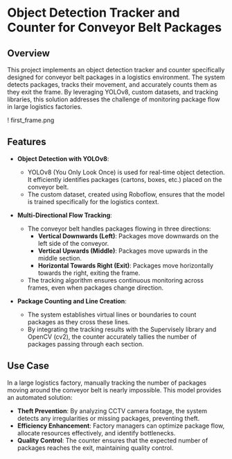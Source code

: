 # Object Detection Tracker and Counter for Conveyor Belt Packages


## Overview

This project implements an object detection tracker and counter specifically designed for conveyor belt packages in a logistics environment. The system detects packages, tracks their movement, and accurately counts them as they exit the frame. By leveraging YOLOv8, custom datasets, and tracking libraries, this solution addresses the challenge of monitoring package flow in large logistics factories.

! first_frame.png

## Features

- **Object Detection with YOLOv8**:
  - YOLOv8 (You Only Look Once) is used for real-time object detection. It efficiently identifies packages (cartons, boxes, etc.) placed on the conveyor belt.
  - The custom dataset, created using Roboflow, ensures that the model is trained specifically for the logistics context.

- **Multi-Directional Flow Tracking**:
  - The conveyor belt handles packages flowing in three directions:
    - **Vertical Downwards (Left)**: Packages move downwards on the left side of the conveyor.
    - **Vertical Upwards (Middle)**: Packages move upwards in the middle section.
    - **Horizontal Towards Right (Exit)**: Packages move horizontally towards the right, exiting the frame.
  - The tracking algorithm ensures continuous monitoring across frames, even when packages change direction.

- **Package Counting and Line Creation**:
  - The system establishes virtual lines or boundaries to count packages as they cross these lines.
  - By integrating the tracking results with the Supervisely library and OpenCV (cv2), the counter accurately tallies the number of packages passing through each section.

## Use Case

In a large logistics factory, manually tracking the number of packages moving around the conveyor belt is nearly impossible. This model provides an automated solution:
- **Theft Prevention**: By analyzing CCTV camera footage, the system detects any irregularities or missing packages, preventing theft.
- **Efficiency Enhancement**: Factory managers can optimize package flow, allocate resources effectively, and identify bottlenecks.
- **Quality Control**: The counter ensures that the expected number of packages reaches the exit, maintaining quality control.

